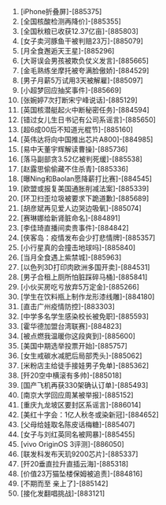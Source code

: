 
1. [iPhone折叠屏]-[885375]
1. [全国核酸检测再降价]-[885355]
1. [全国秋粮已收获12.37亿亩]-[885803]
1. [女子卖河豚鱼干被判赔23万]-[885079]
1. [月全食邂逅天王星]-[885296]
1. [大哥误会男孩被欺负仗义发言]-[885665]
1. [金毛熟练坐摩托被夸满脸傲娇]-[884529]
1. [男子月薪5万试用3天被解雇]-[885097]
1. [小超梦回应抽奖事件]-[885669]
1. [张婉婷7次打断宋宁峰说话]-[885129]
1. [英国核潜艇起火中断秘密任务]-[884594]
1. [错过女儿生日书记有公司系谣言]-[885650]
1. [超6成00后不知道光棍节]-[885160]
1. [英伟达将向中国推出芯片A800]-[884985]
1. [易中天董宇辉解读曹操]-[885736]
1. [落马副部贪3.52亿被判死缓]-[885538]
1. [赵露思偷偷藏不住杀青]-[885336]
1. [曝Ning和Baolan愿降薪打比赛]-[884545]
1. [欧盟或报复美国通胀削减法案]-[885339]
1. [环卫扫歪垃圾被要求下跪道歉]-[885689]
1. [胡彦斌再见爱人边哭边吸氧]-[885074]
1. [赛琳娜给新肾脏命名]-[884891]
1. [李佳琦直播间卖贵事件]-[884842]
1. [侠客岛：疫情发布会少打悲情牌]-[885357]
1. [小行星真的会撞击地球吗]-[885840]
1. [当月全食遇上紫禁城]-[885963]
1. [以色列3D打印肉欧洲多国开卖]-[884531]
1. [男子合租上厕所怕脏踩碎马桶]-[885841]
1. [小伙买房吃亏放弃5万定金]-[885266]
1. [学生在饮料瓶上制作龙形漆线雕]-[884180]
1. [直击广州疫情防控]-[883303]
1. [中学多名学生感染校长被免职]-[885593]
1. [霍华德加盟台湾联赛]-[884823]
1. [被点燃我温暖你这段爽到]-[885600]
1. [美国中期选举投票开始]-[885757]
1. [女生戒碳水减肥后局部秃头]-[885062]
1. [米粉店主给徒手接娃男子免单]-[885362]
1. [歼20空中横滚有多帅]-[885018]
1. [国产飞机再获330架确认订单]-[885493]
1. [南京大学回应周某被举报]-[885152]
1. [重庆九龙坡区要封区系谣言]-[886014]
1. [美红十字会：1亿人秋冬或染新冠]-[884652]
1. [父母给娃取名陈皮话梅糖]-[885407]
1. [女子与刘红英同名被网暴]-[885455]
1. [vivo OriginOS 3评测]-[886050]
1. [联发科发布天玑9200芯片]-[885337]
1. [歼20垂直拉升直插云海]-[885318]
1. [价值23万猫坠楼保姆被追责]-[884816]
1. [不期而至 亲上了]-[885142]
1. [接化发翻唱挑战]-[883121]